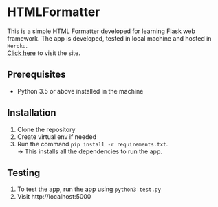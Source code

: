# HTMLFormatter
This is a simple HTML Formatter developed for learning Flask web framework. The app is developed, tested in local machine and hosted in `Heroku`.  
[Click here](https://html-formatter-flask.herokuapp.com/) to visit the site.

## Prerequisites
- Python 3.5 or above installed in the machine

## Installation
1. Clone the repository
2. Create virtual env if needed
3. Run the command `pip install -r requirements.txt`.  
-> This installs all the dependencies to run the app.

## Testing
1. To test the app, run the app using `python3 test.py`
2. Visit http://localhost:5000  
